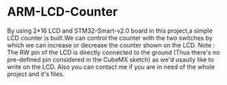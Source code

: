 # ARM-LCD-Counter

By using 2*16 LCD and STM32-Smart-v2.0 board in this project,a simple LCD counter is built.We can control the counter with the two switches by which we can increase or decrease the counter shown on the LCD.
Note : The RW pin of the LCD is directly connected to the ground (Thus there's no pre-defined pin considered in the CubeMX sketch) as we'd usaully like to write on the LCD.
Also you can contact me if you are in need of the whole project and it's files.

